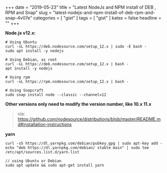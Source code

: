 +++
date = "2019-05-23"
title = "Latest NodeJs and NPM install of DEB , RPM and Snap"
slug = "latest-nodejs-and-npm-install-of-deb-rpm-and-snap-4v07e"
categories = [ "gist" ]
tags = [ "gist" ]
katex = false
headline = ""
+++

**Node.js v12.x:**
```shell
# Using Ubuntu
curl -sL https://deb.nodesource.com/setup_12.x | sudo -E bash -
sudo apt install -y nodejs

# Using Debian, as root
curl -sL https://deb.nodesource.com/setup_12.x | bash -
apt install -y nodejs

# Using rpm
curl -sL https://rpm.nodesource.com/setup_12.x | bash -

# Using Snapcraft
sudo snap install node --classic --channel=12
```

**Other versions only need to modify the version number, like 10.x 11.x**


> via:
> <https://github.com/nodesource/distributions/blob/master/README.md#installation-instructions>


**yarn**
```shell
curl -sS https://dl.yarnpkg.com/debian/pubkey.gpg | sudo apt-key add -
echo "deb https://dl.yarnpkg.com/debian/ stable main" | sudo tee /etc/apt/sources.list.d/yarn.list

// using Ubuntu or Debian
sudo apt update && sudo apt-get install yarn
```